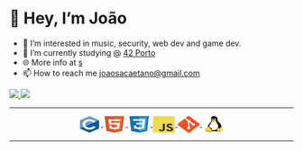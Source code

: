 👋 Hey, I’m João
=====

- 👀 I’m interested in music, security, web dev and game dev.
- 🌱 I’m currently studying @ [42 Porto](https://www.42porto.com/)
- 🌐 More info at [s](jscaetano.github.io/)
- 📫 How to reach me joaosacaetano@gmail.com

<div>
  <a href="https://github.com/joacaeta/">
  <img height="160em" src="https://github-readme-stats.vercel.app/api?username=jscaetano&show_icons=true&theme=dracula&include_all_commits=true&count_private=true"/>
  <img height="160em" src="https://github-readme-stats.vercel.app/api/top-langs/?username=jscaetano&layout=compact&langs_count=8&theme=dracula"/>
</div>

 <hr/>
<div style="display: inline_block" align="center">
    <img align="center" alt="C" height="30" width="40" src="https://raw.githubusercontent.com/devicons/devicon/1119b9f84c0290e0f0b38982099a2bd027a48bf1/icons/c/c-original.svg">
  <img align="center" alt="HTML" height="30" width="40" src="https://raw.githubusercontent.com/devicons/devicon/master/icons/html5/html5-original.svg">
  <img align="center" alt="CSS" height="30" width="40" src="https://raw.githubusercontent.com/devicons/devicon/master/icons/css3/css3-original.svg">
  <img align="center" alt="Js" height="30" width="40" src="https://raw.githubusercontent.com/devicons/devicon/master/icons/javascript/javascript-original.svg">
 <img align="center" alt="Git" height="30" width="40" src="https://raw.githubusercontent.com/devicons/devicon/master/icons/git/git-original.svg">
  <img align="center" alt="Linux" height="30" width="40" src="https://raw.githubusercontent.com/devicons/devicon/master/icons/linux/linux-original.svg">
  </div>
  <hr/>


<!---
jscaetano/jscaetano is a ✨ special ✨ repository because its `README.md` (this file) appears on your GitHub profile.
You can click the Preview link to take a look at your changes.
--->
